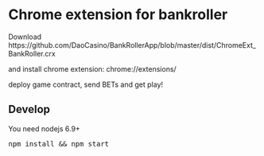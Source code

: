 <h1>Chrome extension for bankroller</h1>
Download 
https://github.com/DaoCasino/BankRollerApp/blob/master/dist/ChromeExt_BankRoller.crx

and install chrome extension:
chrome://extensions/

deploy game contract, send BETs and get play!


<h2>Develop</h2>
You need nodejs 6.9+
<pre>npm install && npm start</pre>
